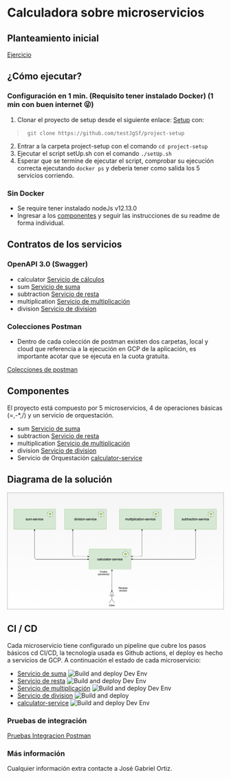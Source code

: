 # Calculadora sobre microservicios

## Planteamiento inicial
[Ejercicio](https://github.com/JosephCastro/Katas/blob/master/Calculadora.md)
  
## ¿Cómo ejecutar?
### Configuración en 1 min. (Requisito tener instalado Docker) (1 min con buen internet :stuck_out_tongue_winking_eye:)
1) Clonar el proyecto de setup desde el siguiente enlace: [Setup](https://github.com/testJgSf/project-setup) con:
 
>      git clone https://github.com/testJgSf/project-setup

2) Entrar a la carpeta project-setup con el comando `cd project-setup`  
3) Ejecutar el script setUp.sh  con el comando `./setUp.sh`  
4) Esperar que se termine de ejecutar el script, comprobar su ejecución correcta ejecutando `docker ps` y debería tener como salida los 5 servicios corriendo.  
  
### Sin Docker  
- Se require tener instalado nodeJs v12.13.0  
- Ingresar a los [componentes](#componentes) y seguir las instrucciones de su readme de forma individual.
    
## Contratos  de los servicios

### OpenAPI 3.0 (Swagger)  
  - calculator  [Servicio de cálculos](https://app.swaggerhub.com/apis-docs/test_jg_sf/calculator-service/1.0.0)  
 - sum  [Servicio de suma](https://app.swaggerhub.com/apis-docs/test_jg_sf/sum-service/1.0.0)  
- subtraction  [Servicio de resta](https://app.swaggerhub.com/apis-docs/test_jg_sf/subtraction-service/1.0.0)  
- multiplication  [Servicio de multiplicación](https://app.swaggerhub.com/apis-docs/test_jg_sf/multiplication-service/1.0.0  )  
- division  [Servicio de division](https://app.swaggerhub.com/apis-docs/test_jg_sf/division-service/1.0.0  ) 


### Colecciones Postman
- Dentro de cada colección de postman existen dos carpetas, local y cloud que referencia a la ejecución en GCP de la 
aplicación, es importante acotar que se ejecuta en la cuota gratuita.

[Colecciones de postman](https://github.com/testJgSf/calculator-documentation/tree/develop/postman-collections)  
  
## Componentes  
El proyecto está compuesto por 5 microservicios, 4 de operaciones básicas (=,-*,/) y un servicio de orquestación.
  
- sum  [Servicio de suma](https://github.com/testJgSf/sum-service)  
- subtraction  [Servicio de resta](https://github.com/testJgSf/subtraction-service)  
- multiplication  [Servicio de multiplicación](https://github.com/testJgSf/multiplication-service)  
- division  [Servicio de division](https://github.com/testJgSf/division-service)  
- Servicio de Orquestación [calculator-service](https://github.com/testJgSf/calculator-service) 
    
## Diagrama de la solución  
  
![Solution](https://github.com/testJgSf/calculator-documentation/blob/develop/diagrams/calculatorSolutionDesign.png?raw=true)
  
## CI / CD
Cada microservicio tiene configurado un pipeline que cubre los pasos básicos cd CI/CD, la tecnología usada es Github 
actions, el deploy es hecho a servicios de GCP. A continuación el estado de cada microservicio:

- [Servicio de suma](https://github.com/testJgSf/sum-service/actions?query=workflow%3A%22Build+and+deploy+Dev+Env%22)   ![Build and deploy Dev Env](https://github.com/testJgSf/sum-service/workflows/Build%20and%20deploy%20Dev%20Env/badge.svg?branch=develop)
- [Servicio de resta](https://github.com/testJgSf/subtraction-service/actions?query=workflow%3A%22Build+and+deploy+Dev+Env%22) ![Build and deploy Dev Env](https://github.com/testJgSf/subtraction-service/workflows/Build%20and%20deploy%20Dev%20Env/badge.svg?branch=develop) 
- [Servicio de multiplicación](https://github.com/testJgSf/multiplication-service/actions?query=workflow%3A%22Build+and+deploy+Dev+Env%22)  ![Build and deploy Dev Env](https://github.com/testJgSf/multiplication-service/workflows/Build%20and%20deploy%20Dev%20Env/badge.svg?branch=develop)
- [Servicio de division](https://github.com/testJgSf/division-service/actions?query=workflow%3A%22Build+and+deploy%22)  ![Build and deploy](https://github.com/testJgSf/division-service/workflows/Build%20and%20deploy/badge.svg?branch=develop) 
- [calculator-service](https://github.com/testJgSf/calculator-service/actions?query=workflow%3A%22Build+and+deploy+Dev+Env%22)  ![Build and deploy Dev Env](https://github.com/testJgSf/calculator-service/workflows/Build%20and%20deploy%20Dev%20Env/badge.svg?branch=develop)
     

### Pruebas de integración
[Pruebas Integracion Postman](https://github.com/testJgSf/calculator-documentation/tree/develop/integrations-tests)  
  
   
### Más información  
Cualquier información extra contacte a José Gabriel Ortiz.